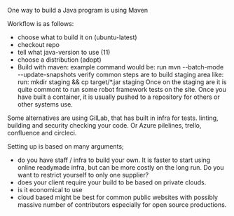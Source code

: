 One way to build a Java program is using Maven

Workflow is as follows:

- choose what to build it on (ubuntu-latest)
- checkout repo
- tell what java-version to use (11)
- choose a distribution (adopt)
- Build with maven:
  example command would be: run mvn --batch-mode --update-snapshots verify
  common steps are to build staging area like:
  run: mkdir staging && cp target/\*.jar staging
  Once on the staging are it is quite commont to run some robot framework tests on the site.
  Once you have built a container, it is usually pushed to a repository for others or other systems use.

Some alternatives are using GilLab, that has built in infra for tests. linting, building and security checking your code. Or Azure pilelines, trello, confluence and circleci.

Setting up is based on many arguments;

- do you have staff / infra to build your own.
  It is faster to start using online readymade infra, but can be more costly on the long run. Do you want to restrict yourself to only one supplier?
- does your client require your build to be based on private clouds.
- is it economical to use
- cloud based might be best for common public websites with possibly massive number of contributors especially for open source productions.
